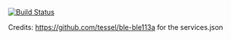 [![Build Status](https://snap-ci.com/ligi/BLExplorer/branch/master/build_image)](https://snap-ci.com/ligi/BLExplorer/branch/master)

Credits:
https://github.com/tessel/ble-ble113a for the services.json